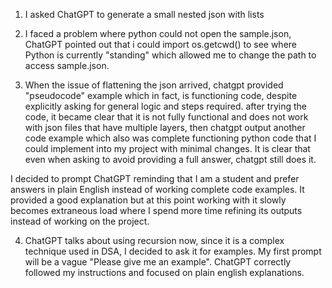 1. I asked ChatGPT to generate a small nested json with lists

2. I faced a problem where python could not open the sample.json, ChatGPT pointed out that i could import os.getcwd() to see where Python is currently "standing" which allowed me to change the path to access sample.json.

3. When the issue of flattening the json arrived, chatgpt provided "pseudocode" example which in fact, is functioning code, despite explicitly asking for general logic and steps required. after trying the code, it became clear that it is not fully functional and does not work with json files that have multiple layers, then chatgpt output another code example which also was complete functioning python code that I could implement into my project with minimal changes. It is clear that even when asking to avoid providing a full answer, chatgpt still does it.

I decided to prompt ChatGPT reminding that I am a student and prefer answers in plain English instead of working complete code examples. It provided a good explanation but at this point working with it slowly becomes extraneous load where I spend more time refining its outputs instead of working on the project.

4. ChatGPT talks about using recursion now, since it is a complex technique used in DSA, I decided to ask it for examples. My first prompt will be a vague "Please give me an example". ChatGPT correctly followed my instructions and focused on plain english explanations. 